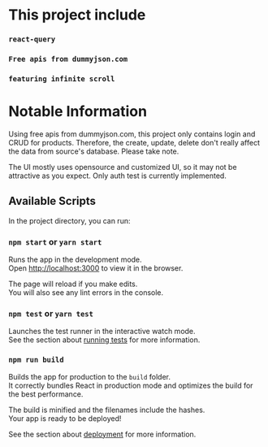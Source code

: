 # This project include

### `react-query`

### `Free apis from dummyjson.com`

### `featuring infinite scroll`

# Notable Information

Using free apis from dummyjson.com, this project only contains login and CRUD for products.
Therefore, the create, update, delete don't really affect the data from source's database. Please take note.

The UI mostly uses opensource and customized UI, so it may not be attractive as you expect.
Only auth test is currently implemented.

## Available Scripts

In the project directory, you can run:

### `npm start` or `yarn start`

Runs the app in the development mode.\
Open [http://localhost:3000](http://localhost:3000) to view it in the browser.

The page will reload if you make edits.\
You will also see any lint errors in the console.

### `npm test` or `yarn test`

Launches the test runner in the interactive watch mode.\
See the section about [running tests](https://facebook.github.io/create-react-app/docs/running-tests) for more information.

### `npm run build`

Builds the app for production to the `build` folder.\
It correctly bundles React in production mode and optimizes the build for the best performance.

The build is minified and the filenames include the hashes.\
Your app is ready to be deployed!

See the section about [deployment](https://facebook.github.io/create-react-app/docs/deployment) for more information.
